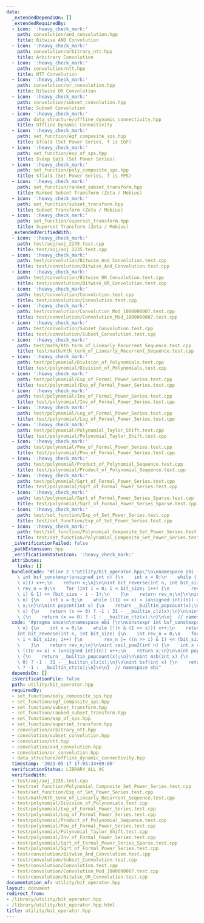 ```yaml
---
data:
  _extendedDependsOn: []
  _extendedRequiredBy:
  - icon: ':heavy_check_mark:'
    path: convolution/and_convolution.hpp
    title: Bitwise AND Convolution
  - icon: ':heavy_check_mark:'
    path: convolution/arbitrary_ntt.hpp
    title: Arbitrary Convolution
  - icon: ':heavy_check_mark:'
    path: convolution/ntt.hpp
    title: NTT Convolution
  - icon: ':heavy_check_mark:'
    path: convolution/or_convolution.hpp
    title: Bitwise OR Convolution
  - icon: ':heavy_check_mark:'
    path: convolution/subset_convolution.hpp
    title: Subset Convolution
  - icon: ':heavy_check_mark:'
    path: data_structure/offline_dynamic_connectivity.hpp
    title: Offline Dynamic Connectivity
  - icon: ':heavy_check_mark:'
    path: set_function/egf_composite_sps.hpp
    title: $f(a)$ (Set Power Series, f is EGF)
  - icon: ':heavy_check_mark:'
    path: set_function/exp_of_sps.hpp
    title: $\exp {a}$ (Set Power Series)
  - icon: ':heavy_check_mark:'
    path: set_function/poly_composite_sps.hpp
    title: $f(a)$ (Set Power Series, f is FPS)
  - icon: ':heavy_check_mark:'
    path: set_function/ranked_subset_transform.hpp
    title: Ranked Subset Transform (Zeta / Mobius)
  - icon: ':heavy_check_mark:'
    path: set_function/subset_transform.hpp
    title: Subset Transform (Zeta / Mobius)
  - icon: ':heavy_check_mark:'
    path: set_function/superset_transform.hpp
    title: Superset Transform (Zeta / Mobius)
  _extendedVerifiedWith:
  - icon: ':heavy_check_mark:'
    path: test/aoj/aoj_2235.test.cpp
    title: test/aoj/aoj_2235.test.cpp
  - icon: ':heavy_check_mark:'
    path: test/convolution/Bitwise_And_Convolution.test.cpp
    title: test/convolution/Bitwise_And_Convolution.test.cpp
  - icon: ':heavy_check_mark:'
    path: test/convolution/Bitwise_OR_Convolution.test.cpp
    title: test/convolution/Bitwise_OR_Convolution.test.cpp
  - icon: ':heavy_check_mark:'
    path: test/convolution/Convolution.test.cpp
    title: test/convolution/Convolution.test.cpp
  - icon: ':heavy_check_mark:'
    path: test/convolution/Convolution_Mod_1000000007.test.cpp
    title: test/convolution/Convolution_Mod_1000000007.test.cpp
  - icon: ':heavy_check_mark:'
    path: test/convolution/Subset_Convolution.test.cpp
    title: test/convolution/Subset_Convolution.test.cpp
  - icon: ':heavy_check_mark:'
    path: test/math/Kth_term_of_Linearly_Recurrent_Sequence.test.cpp
    title: test/math/Kth_term_of_Linearly_Recurrent_Sequence.test.cpp
  - icon: ':heavy_check_mark:'
    path: test/polynomial/Division_of_Polynomials.test.cpp
    title: test/polynomial/Division_of_Polynomials.test.cpp
  - icon: ':heavy_check_mark:'
    path: test/polynomial/Exp_of_Formal_Power_Series.test.cpp
    title: test/polynomial/Exp_of_Formal_Power_Series.test.cpp
  - icon: ':heavy_check_mark:'
    path: test/polynomial/Inv_of_Formal_Power_Series.test.cpp
    title: test/polynomial/Inv_of_Formal_Power_Series.test.cpp
  - icon: ':heavy_check_mark:'
    path: test/polynomial/Log_of_Formal_Power_Series.test.cpp
    title: test/polynomial/Log_of_Formal_Power_Series.test.cpp
  - icon: ':heavy_check_mark:'
    path: test/polynomial/Polynomial_Taylor_Shift.test.cpp
    title: test/polynomial/Polynomial_Taylor_Shift.test.cpp
  - icon: ':heavy_check_mark:'
    path: test/polynomial/Pow_of_Formal_Power_Series.test.cpp
    title: test/polynomial/Pow_of_Formal_Power_Series.test.cpp
  - icon: ':heavy_check_mark:'
    path: test/polynomial/Product_of_Polynomial_Sequence.test.cpp
    title: test/polynomial/Product_of_Polynomial_Sequence.test.cpp
  - icon: ':heavy_check_mark:'
    path: test/polynomial/Sqrt_of_Formal_Power_Series.test.cpp
    title: test/polynomial/Sqrt_of_Formal_Power_Series.test.cpp
  - icon: ':heavy_check_mark:'
    path: test/polynomial/Sqrt_of_Formal_Power_Series_Sparse.test.cpp
    title: test/polynomial/Sqrt_of_Formal_Power_Series_Sparse.test.cpp
  - icon: ':heavy_check_mark:'
    path: test/set_function/Exp_of_Set_Power_Series.test.cpp
    title: test/set_function/Exp_of_Set_Power_Series.test.cpp
  - icon: ':heavy_check_mark:'
    path: test/set_function/Polynomial_Composite_Set_Power_Series.test.cpp
    title: test/set_function/Polynomial_Composite_Set_Power_Series.test.cpp
  _isVerificationFailed: false
  _pathExtension: hpp
  _verificationStatusIcon: ':heavy_check_mark:'
  attributes:
    links: []
  bundledCode: "#line 2 \"utility/bit_operator.hpp\"\n\nnamespace ebi {\n\nconstexpr\
    \ int bsf_constexpr(unsigned int n) {\n    int x = 0;\n    while (!(n & (1 <<\
    \ x))) x++;\n    return x;\n}\n\nint bit_reverse(int n, int bit_size) {\n    int\
    \ rev_n = 0;\n    for (int i = 0; i < bit_size; i++) {\n        rev_n |= ((n >>\
    \ i) & 1) << (bit_size - i - 1);\n    }\n    return rev_n;\n}\n\nint ceil_pow2(int\
    \ n) {\n    int x = 0;\n    while ((1U << x) < (unsigned int)(n)) x++;\n    return\
    \ x;\n}\n\nint popcnt(int x) {\n    return __builtin_popcount(x);\n}\n\nint msb(int\
    \ x) {\n    return (x == 0) ? -1 : 31 - __builtin_clz(x);\n}\n\nint bsf(int x)\
    \ {\n    return (x == 0) ? -1 : __builtin_ctz(x);\n}\n\n}  // namespace ebi\n"
  code: "#pragma once\n\nnamespace ebi {\n\nconstexpr int bsf_constexpr(unsigned int\
    \ n) {\n    int x = 0;\n    while (!(n & (1 << x))) x++;\n    return x;\n}\n\n\
    int bit_reverse(int n, int bit_size) {\n    int rev_n = 0;\n    for (int i = 0;\
    \ i < bit_size; i++) {\n        rev_n |= ((n >> i) & 1) << (bit_size - i - 1);\n\
    \    }\n    return rev_n;\n}\n\nint ceil_pow2(int n) {\n    int x = 0;\n    while\
    \ ((1U << x) < (unsigned int)(n)) x++;\n    return x;\n}\n\nint popcnt(int x)\
    \ {\n    return __builtin_popcount(x);\n}\n\nint msb(int x) {\n    return (x ==\
    \ 0) ? -1 : 31 - __builtin_clz(x);\n}\n\nint bsf(int x) {\n    return (x == 0)\
    \ ? -1 : __builtin_ctz(x);\n}\n\n}  // namespace ebi"
  dependsOn: []
  isVerificationFile: false
  path: utility/bit_operator.hpp
  requiredBy:
  - set_function/poly_composite_sps.hpp
  - set_function/egf_composite_sps.hpp
  - set_function/subset_transform.hpp
  - set_function/ranked_subset_transform.hpp
  - set_function/exp_of_sps.hpp
  - set_function/superset_transform.hpp
  - convolution/arbitrary_ntt.hpp
  - convolution/subset_convolution.hpp
  - convolution/ntt.hpp
  - convolution/and_convolution.hpp
  - convolution/or_convolution.hpp
  - data_structure/offline_dynamic_connectivity.hpp
  timestamp: '2023-05-17 17:05:34+09:00'
  verificationStatus: LIBRARY_ALL_AC
  verifiedWith:
  - test/aoj/aoj_2235.test.cpp
  - test/set_function/Polynomial_Composite_Set_Power_Series.test.cpp
  - test/set_function/Exp_of_Set_Power_Series.test.cpp
  - test/math/Kth_term_of_Linearly_Recurrent_Sequence.test.cpp
  - test/polynomial/Division_of_Polynomials.test.cpp
  - test/polynomial/Exp_of_Formal_Power_Series.test.cpp
  - test/polynomial/Log_of_Formal_Power_Series.test.cpp
  - test/polynomial/Product_of_Polynomial_Sequence.test.cpp
  - test/polynomial/Pow_of_Formal_Power_Series.test.cpp
  - test/polynomial/Polynomial_Taylor_Shift.test.cpp
  - test/polynomial/Inv_of_Formal_Power_Series.test.cpp
  - test/polynomial/Sqrt_of_Formal_Power_Series_Sparse.test.cpp
  - test/polynomial/Sqrt_of_Formal_Power_Series.test.cpp
  - test/convolution/Bitwise_And_Convolution.test.cpp
  - test/convolution/Subset_Convolution.test.cpp
  - test/convolution/Convolution.test.cpp
  - test/convolution/Convolution_Mod_1000000007.test.cpp
  - test/convolution/Bitwise_OR_Convolution.test.cpp
documentation_of: utility/bit_operator.hpp
layout: document
redirect_from:
- /library/utility/bit_operator.hpp
- /library/utility/bit_operator.hpp.html
title: utility/bit_operator.hpp
---
```

